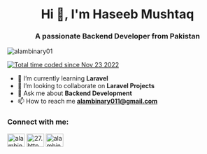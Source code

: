 <h1 align="center">Hi 👋, I'm Haseeb Mushtaq</h1>
<h3 align="center">A passionate Backend Developer from Pakistan</h3>
<p align=""> <img src="https://komarev.com/ghpvc/?username=alambinary01&label=Profile%20views&color=0e75b6&style=flat" alt="alambinary01" /> </p>
<a href="https://wakatime.com/@447408eb-7344-4ae3-b831-801af67e28e0"><img src="https://wakatime.com/badge/user/447408eb-7344-4ae3-b831-801af67e28e0.svg" alt="Total time coded since Nov 23 2022" /></a>

- 🌱 I’m currently learning **Laravel**
- 👯 I’m looking to collaborate on **Laravel Projects**
- 💬 Ask me about **Backend Development**
- 📫 How to reach me **alambinary011@gmail.com**

<h3 align="left">Connect with me:</h3>
<p align="left">
<a href="https://linkedin.com/in/alambinary01" target="blank"><img align="center" src="https://raw.githubusercontent.com/rahuldkjain/github-profile-readme-generator/master/src/images/icons/Social/linked-in-alt.svg" alt="alambinary01" height="30" width="40" /></a>
<a href="https://instagram.com/27.bug" target="blank"><img align="center" src="https://raw.githubusercontent.com/rahuldkjain/github-profile-readme-generator/master/src/images/icons/Social/instagram.svg" alt="27.http" height="30" width="40" /></a>
<a href="https://www.leetcode.com/alambinary01" target="blank"><img align="center" src="https://raw.githubusercontent.com/rahuldkjain/github-profile-readme-generator/master/src/images/icons/Social/leet-code.svg" alt="alambinary01" height="30" width="40" /></a>
</p>

